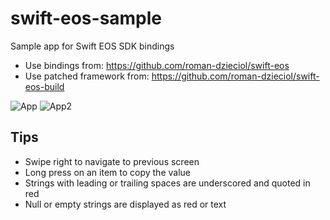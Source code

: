 
# swift-eos-sample
Sample app for Swift EOS SDK bindings

* Use bindings from: https://github.com/roman-dzieciol/swift-eos
* Use patched framework from: https://github.com/roman-dzieciol/swift-eos-build


![App](https://user-images.githubusercontent.com/1254683/125712375-ded08136-c3d5-40a9-b59d-c7fc321684f4.png)
![App2](https://user-images.githubusercontent.com/1254683/125712535-54cac2ac-0871-4f5f-bda5-705e808b1985.png)

## Tips

* Swipe right to navigate to previous screen
* Long press on an item to copy the value
* Strings with leading or trailing spaces are underscored and quoted in red
* Null or empty strings are displayed as red <NULL> or <Empty String> text
